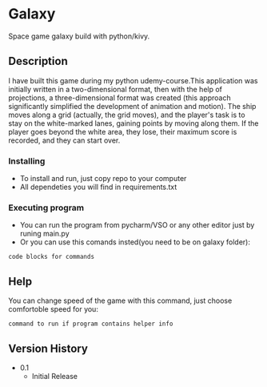 # Galaxy

Space game galaxy build with python/kivy.

## Description

I have built this game during my python udemy-course.This application was initially written in a two-dimensional format, then with the help of projections, a three-dimensional format was created (this approach significantly simplified the development of animation and motion). The ship moves along a grid (actually, the grid moves), and the player's task is to stay on the white-marked lanes, gaining points by moving along them. If the player goes beyond the white area, they lose, their maximum score is recorded, and they can start over.  

### Installing

* To install and run, just copy repo to your computer
* All dependeties you will find in requirements.txt

### Executing program

* You can run the program from pycharm/VSO or any other editor just by runing main.py
* Or you can use this comands insted(you need to be on galaxy folder):
```
code blocks for commands
```

## Help

You can change speed of the game with this command, just choose comfortoble speed for you:
```
command to run if program contains helper info
```

## Version History

* 0.1
    * Initial Release
